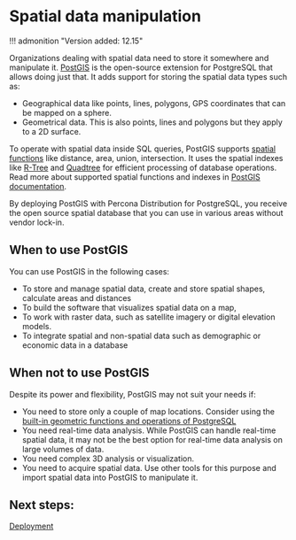 # Spatial data manipulation

!!! admonition "Version added: 12.15"

Organizations dealing with spatial data need to store it somewhere and manipulate it. [PostGIS](https://postgis.net/) is the open-source extension for PostgreSQL that allows doing just that. It adds support for storing the spatial data types such as:

* Geographical data like points, lines, polygons, GPS coordinates that can be mapped on a sphere.
* Geometrical data. This is also points, lines and polygons but they apply to a 2D surface.

To operate with spatial data inside SQL queries, PostGIS supports [spatial functions](https://postgis.net/docs/reference.html#SRS_Functions) like distance, area, union, intersection. It uses the spatial indexes like [R-Tree](https://en.wikipedia.org/wiki/R-tree) and [Quadtree](https://en.wikipedia.org/wiki/Quadtree) for efficient processing of database operations. Read more about supported spatial functions and indexes in [PostGIS documentation](https://postgis.net/workshops/postgis-intro/introduction.html). 

By deploying PostGIS with Percona Distribution for PostgreSQL, you receive the open source spatial database that you can use in various areas without vendor lock-in. 

## When to use PostGIS

You can use PostGIS in the following cases:

* To store and manage spatial data, create and store spatial shapes, calculate areas and distances
* To build the software that visualizes spatial data on a map, 
* To work with raster data, such as satellite imagery or digital elevation models.
* To integrate spatial and non-spatial data such as demographic or economic data in a database

## When not to use PostGIS

Despite its power and flexibility, PostGIS may not suit your needs if:

* You need to store only a couple of map locations. Consider using the [built-in geometric functions and operations of PostgreSQL](https://www.postgresql.org/docs/current/functions-geometry.html)
* You need real-time data analysis. While PostGIS can handle real-time spatial data, it may not be the best option for real-time data analysis on large volumes of data.
* You need complex 3D analysis or visualization.
* You need to acquire spatial data. Use other tools for this purpose and import spatial data into PostGIS to manipulate it.

## Next steps:

[Deployment](postgis-deploy.md)

